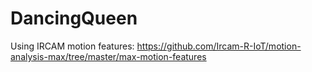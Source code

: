 # DancingQueen

Using IRCAM motion features: https://github.com/Ircam-R-IoT/motion-analysis-max/tree/master/max-motion-features